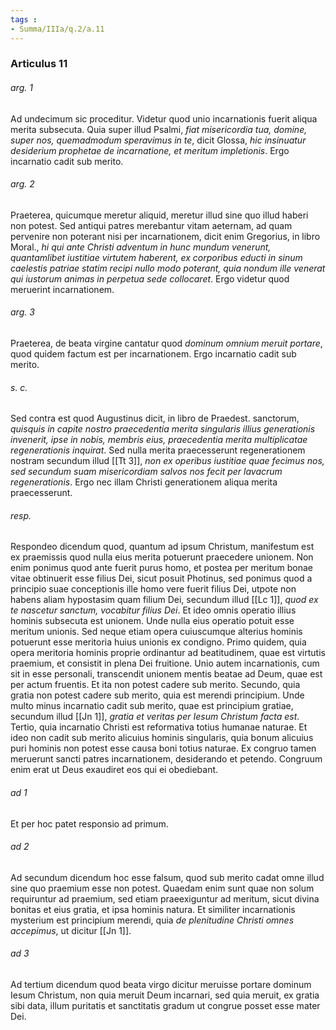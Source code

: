 ```yaml
---
tags : 
- Summa/IIIa/q.2/a.11
---
```


### Articulus 11

###### arg. 1
Ad undecimum sic proceditur. Videtur quod unio incarnationis fuerit aliqua merita subsecuta. Quia super illud Psalmi, *fiat misericordia tua, domine, super nos, quemadmodum speravimus in te*, dicit Glossa, *hic insinuatur desiderium prophetae de incarnatione, et meritum impletionis*. Ergo incarnatio cadit sub merito.

###### arg. 2
Praeterea, quicumque meretur aliquid, meretur illud sine quo illud haberi non potest. Sed antiqui patres merebantur vitam aeternam, ad quam pervenire non poterant nisi per incarnationem, dicit enim Gregorius, in libro Moral., *hi qui ante Christi adventum in hunc mundum venerunt, quantamlibet iustitiae virtutem haberent, ex corporibus educti in sinum caelestis patriae statim recipi nullo modo poterant, quia nondum ille venerat qui iustorum animas in perpetua sede collocaret*. Ergo videtur quod meruerint incarnationem.

###### arg. 3
Praeterea, de beata virgine cantatur quod *dominum omnium meruit portare*, quod quidem factum est per incarnationem. Ergo incarnatio cadit sub merito.

###### s. c.
Sed contra est quod Augustinus dicit, in libro de Praedest. sanctorum, *quisquis in capite nostro praecedentia merita singularis illius generationis invenerit, ipse in nobis, membris eius, praecedentia merita multiplicatae regenerationis inquirat*. Sed nulla merita praecesserunt regenerationem nostram secundum illud [[Tt 3]], *non ex operibus iustitiae quae fecimus nos, sed secundum suam misericordiam salvos nos fecit per lavacrum regenerationis*. Ergo nec illam Christi generationem aliqua merita praecesserunt.

###### resp.
Respondeo dicendum quod, quantum ad ipsum Christum, manifestum est ex praemissis quod nulla eius merita potuerunt praecedere unionem. Non enim ponimus quod ante fuerit purus homo, et postea per meritum bonae vitae obtinuerit esse filius Dei, sicut posuit Photinus, sed ponimus quod a principio suae conceptionis ille homo vere fuerit filius Dei, utpote non habens aliam hypostasim quam filium Dei, secundum illud [[Lc 1]], *quod ex te nascetur sanctum, vocabitur filius Dei*. Et ideo omnis operatio illius hominis subsecuta est unionem. Unde nulla eius operatio potuit esse meritum unionis. Sed neque etiam opera cuiuscumque alterius hominis potuerunt esse meritoria huius unionis ex condigno. Primo quidem, quia opera meritoria hominis proprie ordinantur ad beatitudinem, quae est virtutis praemium, et consistit in plena Dei fruitione. Unio autem incarnationis, cum sit in esse personali, transcendit unionem mentis beatae ad Deum, quae est per actum fruentis. Et ita non potest cadere sub merito. Secundo, quia gratia non potest cadere sub merito, quia est merendi principium. Unde multo minus incarnatio cadit sub merito, quae est principium gratiae, secundum illud [[Jn 1]], *gratia et veritas per Iesum Christum facta est*. Tertio, quia incarnatio Christi est reformativa totius humanae naturae. Et ideo non cadit sub merito alicuius hominis singularis, quia bonum alicuius puri hominis non potest esse causa boni totius naturae. Ex congruo tamen meruerunt sancti patres incarnationem, desiderando et petendo. Congruum enim erat ut Deus exaudiret eos qui ei obediebant.

###### ad 1
Et per hoc patet responsio ad primum.

###### ad 2
Ad secundum dicendum hoc esse falsum, quod sub merito cadat omne illud sine quo praemium esse non potest. Quaedam enim sunt quae non solum requiruntur ad praemium, sed etiam praeexiguntur ad meritum, sicut divina bonitas et eius gratia, et ipsa hominis natura. Et similiter incarnationis mysterium est principium merendi, quia *de plenitudine Christi omnes accepimus*, ut dicitur [[Jn 1]].

###### ad 3
Ad tertium dicendum quod beata virgo dicitur meruisse portare dominum Iesum Christum, non quia meruit Deum incarnari, sed quia meruit, ex gratia sibi data, illum puritatis et sanctitatis gradum ut congrue posset esse mater Dei.

